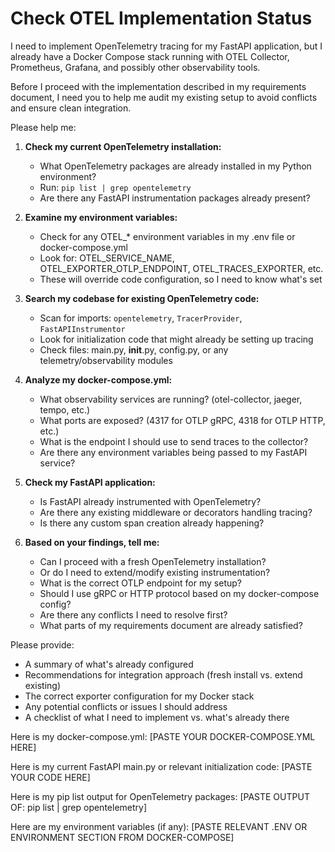 # Check OTEL Implementation Status

I need to implement OpenTelemetry tracing for my FastAPI application, but I already have 
a Docker Compose stack running with OTEL Collector, Prometheus, Grafana, and possibly 
other observability tools.

Before I proceed with the implementation described in my requirements document, I need 
you to help me audit my existing setup to avoid conflicts and ensure clean integration.

Please help me:

1. **Check my current OpenTelemetry installation:**
   - What OpenTelemetry packages are already installed in my Python environment?
   - Run: `pip list | grep opentelemetry`
   - Are there any FastAPI instrumentation packages already present?

2. **Examine my environment variables:**
   - Check for any OTEL_* environment variables in my .env file or docker-compose.yml
   - Look for: OTEL_SERVICE_NAME, OTEL_EXPORTER_OTLP_ENDPOINT, OTEL_TRACES_EXPORTER, etc.
   - These will override code configuration, so I need to know what's set

3. **Search my codebase for existing OpenTelemetry code:**
   - Scan for imports: `opentelemetry`, `TracerProvider`, `FastAPIInstrumentor`
   - Look for initialization code that might already be setting up tracing
   - Check files: main.py, __init__.py, config.py, or any telemetry/observability modules

4. **Analyze my docker-compose.yml:**
   - What observability services are running? (otel-collector, jaeger, tempo, etc.)
   - What ports are exposed? (4317 for OTLP gRPC, 4318 for OTLP HTTP, etc.)
   - What is the endpoint I should use to send traces to the collector?
   - Are there any environment variables being passed to my FastAPI service?

5. **Check my FastAPI application:**
   - Is FastAPI already instrumented with OpenTelemetry?
   - Are there any existing middleware or decorators handling tracing?
   - Is there any custom span creation already happening?

6. **Based on your findings, tell me:**
   - Can I proceed with a fresh OpenTelemetry installation?
   - Or do I need to extend/modify existing instrumentation?
   - What is the correct OTLP endpoint for my setup?
   - Should I use gRPC or HTTP protocol based on my docker-compose config?
   - Are there any conflicts I need to resolve first?
   - What parts of my requirements document are already satisfied?

Please provide:
- A summary of what's already configured
- Recommendations for integration approach (fresh install vs. extend existing)
- The correct exporter configuration for my Docker stack
- Any potential conflicts or issues I should address
- A checklist of what I need to implement vs. what's already there

Here is my docker-compose.yml:
[PASTE YOUR DOCKER-COMPOSE.YML HERE]

Here is my current FastAPI main.py or relevant initialization code:
[PASTE YOUR CODE HERE]

Here is my pip list output for OpenTelemetry packages:
[PASTE OUTPUT OF: pip list | grep opentelemetry]

Here are my environment variables (if any):
[PASTE RELEVANT .ENV OR ENVIRONMENT SECTION FROM DOCKER-COMPOSE]